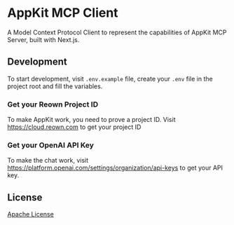 # AppKit MCP Client

A Model Context Protocol Client to represent the capabilities of AppKit MCP Server, built with Next.js.

## Development

To start development, visit `.env.example` file, create your `.env` file in the project root and fill the variables.

### Get your Reown Project ID

To make AppKit work, you need to prove a project ID. Visit https://cloud.reown.com to get your project ID

### Get your OpenAI API Key

To make the chat work, visit https://platform.openai.com/settings/organization/api-keys to get your API key.

## License

[Apache License](../../LICENSE)
